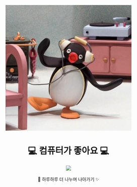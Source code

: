 <p align="center">
  <img src="https://raw.githubusercontent.com/KANGJIYEON2/KANGJIYEON2/main/%ED%95%91%EA%B5%AC.jpg" width="400" alt="핑구" />
</p>

<h1 align="center">
  💻 컴퓨터가 좋아요 💻
</h1>

<p align="center">
  <img src="https://readme-typing-svg.herokuapp.com?font=Comic+Neue&size=30&duration=3000&center=true&vCenter=true&width=500&gradient=true&lines=JAVA+%EC%97%90+%EC%97%B4%EC%A0%95+%ED%95%9C%EC%8A%A4%ED%91%BC+✍️;하루하루+조금씩+자라가는+중+🌱" />
</p>

<p align="center">
  🌈 하루하루 더 나누며 나아가기 ✨
</p>
